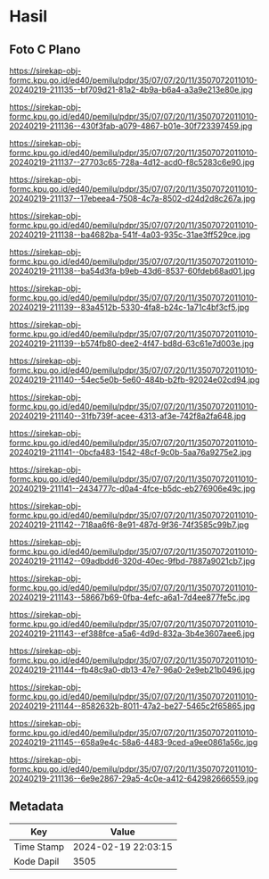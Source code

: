 # Hasil

## Foto C Plano

https://sirekap-obj-formc.kpu.go.id/ed40/pemilu/pdpr/35/07/07/20/11/3507072011010-20240219-211135--bf709d21-81a2-4b9a-b6a4-a3a9e213e80e.jpg

https://sirekap-obj-formc.kpu.go.id/ed40/pemilu/pdpr/35/07/07/20/11/3507072011010-20240219-211136--430f3fab-a079-4867-b01e-30f723397459.jpg

https://sirekap-obj-formc.kpu.go.id/ed40/pemilu/pdpr/35/07/07/20/11/3507072011010-20240219-211137--27703c65-728a-4d12-acd0-f8c5283c6e90.jpg

https://sirekap-obj-formc.kpu.go.id/ed40/pemilu/pdpr/35/07/07/20/11/3507072011010-20240219-211137--17ebeea4-7508-4c7a-8502-d24d2d8c267a.jpg

https://sirekap-obj-formc.kpu.go.id/ed40/pemilu/pdpr/35/07/07/20/11/3507072011010-20240219-211138--ba4682ba-541f-4a03-935c-31ae3ff529ce.jpg

https://sirekap-obj-formc.kpu.go.id/ed40/pemilu/pdpr/35/07/07/20/11/3507072011010-20240219-211138--ba54d3fa-b9eb-43d6-8537-60fdeb68ad01.jpg

https://sirekap-obj-formc.kpu.go.id/ed40/pemilu/pdpr/35/07/07/20/11/3507072011010-20240219-211139--83a4512b-5330-4fa8-b24c-1a71c4bf3cf5.jpg

https://sirekap-obj-formc.kpu.go.id/ed40/pemilu/pdpr/35/07/07/20/11/3507072011010-20240219-211139--b574fb80-dee2-4f47-bd8d-63c61e7d003e.jpg

https://sirekap-obj-formc.kpu.go.id/ed40/pemilu/pdpr/35/07/07/20/11/3507072011010-20240219-211140--54ec5e0b-5e60-484b-b2fb-92024e02cd94.jpg

https://sirekap-obj-formc.kpu.go.id/ed40/pemilu/pdpr/35/07/07/20/11/3507072011010-20240219-211140--31fb739f-acee-4313-af3e-742f8a2fa648.jpg

https://sirekap-obj-formc.kpu.go.id/ed40/pemilu/pdpr/35/07/07/20/11/3507072011010-20240219-211141--0bcfa483-1542-48cf-9c0b-5aa76a9275e2.jpg

https://sirekap-obj-formc.kpu.go.id/ed40/pemilu/pdpr/35/07/07/20/11/3507072011010-20240219-211141--2434777c-d0a4-4fce-b5dc-eb276906e49c.jpg

https://sirekap-obj-formc.kpu.go.id/ed40/pemilu/pdpr/35/07/07/20/11/3507072011010-20240219-211142--718aa6f6-8e91-487d-9f36-74f3585c99b7.jpg

https://sirekap-obj-formc.kpu.go.id/ed40/pemilu/pdpr/35/07/07/20/11/3507072011010-20240219-211142--09adbdd6-320d-40ec-9fbd-7887a9021cb7.jpg

https://sirekap-obj-formc.kpu.go.id/ed40/pemilu/pdpr/35/07/07/20/11/3507072011010-20240219-211143--58667b69-0fba-4efc-a6a1-7d4ee877fe5c.jpg

https://sirekap-obj-formc.kpu.go.id/ed40/pemilu/pdpr/35/07/07/20/11/3507072011010-20240219-211143--ef388fce-a5a6-4d9d-832a-3b4e3607aee6.jpg

https://sirekap-obj-formc.kpu.go.id/ed40/pemilu/pdpr/35/07/07/20/11/3507072011010-20240219-211144--fb48c9a0-db13-47e7-96a0-2e9eb21b0496.jpg

https://sirekap-obj-formc.kpu.go.id/ed40/pemilu/pdpr/35/07/07/20/11/3507072011010-20240219-211144--8582632b-8011-47a2-be27-5465c2f65865.jpg

https://sirekap-obj-formc.kpu.go.id/ed40/pemilu/pdpr/35/07/07/20/11/3507072011010-20240219-211145--658a9e4c-58a6-4483-9ced-a9ee0861a56c.jpg

https://sirekap-obj-formc.kpu.go.id/ed40/pemilu/pdpr/35/07/07/20/11/3507072011010-20240219-211136--6e9e2867-29a5-4c0e-a412-642982666559.jpg


## Metadata

| Key        | Value               |
| ---------- | ------------------- |
| Time Stamp | 2024-02-19 22:03:15 |
| Kode Dapil | 3505                |



